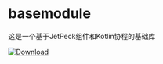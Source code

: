 # basemodule
这是一个基于JetPeck组件和Kotlin协程的基础库

[ ![Download](https://api.bintray.com/packages/baiyu0502/BaiyuMaven/basic-jetpeck-module/images/download.svg?version=1.0.1) ](https://bintray.com/baiyu0502/BaiyuMaven/basic-jetpeck-module/1.0.1/link)
